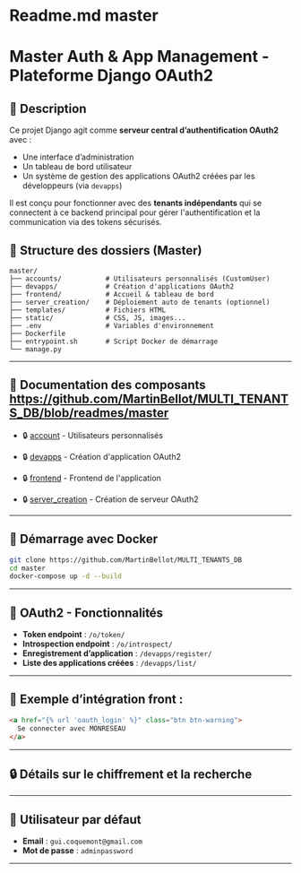 # Readme.md master



# Master Auth & App Management - Plateforme Django OAuth2

## 📝 Description

Ce projet Django agit comme **serveur central d’authentification OAuth2** avec :
- Une interface d’administration
- Un tableau de bord utilisateur
- Un système de gestion des applications OAuth2 créées par les développeurs (via `devapps`)

Il est conçu pour fonctionner avec des **tenants indépendants** qui se connectent à ce backend principal pour gérer l'authentification et la communication via des tokens sécurisés.

## 📁 Structure des dossiers (Master)

```
master/
├── accounts/           # Utilisateurs personnalisés (CustomUser)
├── devapps/            # Création d'applications OAuth2
├── frontend/           # Accueil & tableau de bord
├── server_creation/    # Déploiement auto de tenants (optionnel)
├── templates/          # Fichiers HTML
├── static/             # CSS, JS, images...
├── .env                # Variables d'environnement
├── Dockerfile
├── entrypoint.sh       # Script Docker de démarrage
└── manage.py
```

---

## 📘 Documentation des composants https://github.com/MartinBellot/MULTI_TENANTS_DB/blob/readmes/master

- 🔒 [account](accounts) - Utilisateurs personnalisés

- 🔒 [devapps](devapps) - Création d'application OAuth2

- 🔒 [frontend](frontend) - Frontend de l'application 

- 🔒 [server_creation](server_creation) - Création de serveur OAuth2 
---

## 🚀 Démarrage avec Docker

```bash
git clone https://github.com/MartinBellot/MULTI_TENANTS_DB
cd master
docker-compose up -d --build
```

---

## 🔐 OAuth2 - Fonctionnalités

- **Token endpoint** : `/o/token/`
- **Introspection endpoint** : `/o/introspect/`
- **Enregistrement d’application** : `/devapps/register/`
- **Liste des applications créées** : `/devapps/list/`

---

## 🧪 Exemple d’intégration front :

```html
<a href="{% url 'oauth_login' %}" class="btn btn-warning">
  Se connecter avec MONRESEAU
</a>
```

---

## 🔒 Détails sur le chiffrement et la recherche

---

## 👤 Utilisateur par défaut

- **Email** : `gui.coquemont@gmail.com`
- **Mot de passe** : `adminpassword`

---
